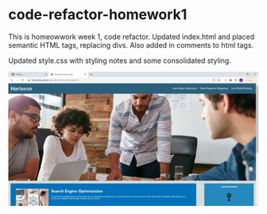 # code-refactor-homework1
This is homeowwork week 1, code refactor.  Updated index.html and placed semantic HTML tags, replacing divs.  Also added in comments to html tags.

Updated style.css with styling notes and some consolidated styling.

![screenshot of homework page](images/homework1_refactor.jpg)
